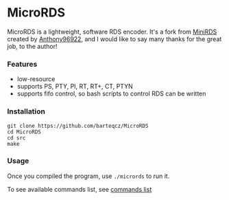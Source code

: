 # MicroRDS

MicroRDS is a lightweight, software RDS encoder.
It's a fork from [MiniRDS](https://github.com/Anthony96922/MiniRDS) created by [Anthony96922](https://github.com/Anthony96922), and I would like to say many thanks for the great job, to the author!

### Features

- low-resource
- supports PS, PTY, PI, RT, RT+, CT, PTYN
- supports fifo control, so bash scripts to control RDS can be written

### Installation

```
git clone https://github.com/barteqcz/MicroRDS
cd MicroRDS
cd src
make
```
### Usage

Once you compiled the program, use `./micrords` to run it. 

To see available commands list, see [commands list](https://github.com/barteqcz/MicroRDS/blob/main/doc/command_list.md)
